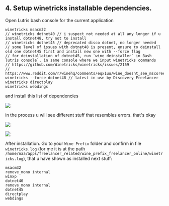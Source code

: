 
## 4. Setup winetricks installable dependencies.

Open Lutris bash console for the current application

```
winetricks msacm32
// winetricks dotnet40 // i suspect not needed at all any longer if u install dotnet48, try not to install
// winetricks dotnet45 // deprecated disco dotnet, no longer needed
// some level of issues with dotnet48 is present, ensure to deinstall old one dotnet45 first and install new one with --force flag
// for deinstallation of dotnet45, run `wine deinstaller` in Bash lutris console`, in same console where we input winetricks commands
// https://github.com/Winetricks/winetricks/issues/2159
// https://www.reddit.com/r/winehq/comments/eqx1uu/wine_doesnt_see_mscoreedll/
winetricks --force dotnet48 // latest in use by Discovery Freelancer
winetricks directplay
winetricks webdings
```

and install this list of dependencies

![]({{.StaticRoot}}article_20240614_freelancer_setup_at_linux/winetricks_install.png)

in the process u will see different stuff that resembles errors. that's okay

![]({{.StaticRoot}}article_20240614_freelancer_setup_at_linux/winetricks_progress1.png)

![]({{.StaticRoot}}article_20240614_freelancer_setup_at_linux/winetricks_progress2.png)

After installation. Go to your `Wine Prefix` folder and confirm in file `winetricks.log` (for me it is at the path `/home/naa/apps/freelancer_related/wine_prefix_freelancer_online/winetricks.log`), that u have shown as installed next stuff:

```
msacm32
remove_mono internal
winxp
dotnet40
remove_mono internal
dotnet45
directplay
webdings
```
